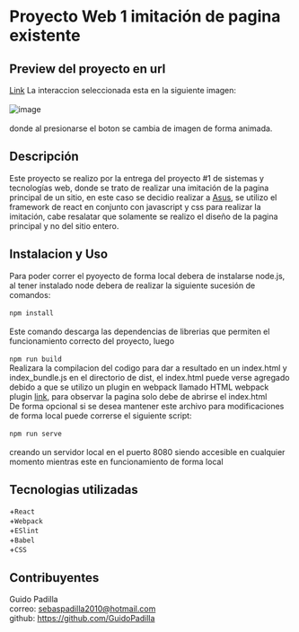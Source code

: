 # Proyecto Web 1 imitación de pagina existente
## Preview del proyecto en url
[Link](http://ubeje.xyz/19200/proyecto_1_GP/index.html)
La interaccion seleccionada esta en la siguiente imagen:<br/><br/>
![image](https://user-images.githubusercontent.com/46847917/114817191-cdd62f80-9d76-11eb-87b7-1851562ed412.png)<br/><br/>
donde al presionarse el boton se cambia de imagen de forma animada.<br/>
## Descripción
Este proyecto se realizo por la entrega del proyecto #1 de sistemas y tecnologías web, donde se trato de realizar una imitación de la pagina principal de un sitio, en este caso se decidio realizar a [Asus](https://www.asus.com/), se utilizo el framework de react en conjunto con javascript y css para realizar la imitación, cabe resalatar que solamente se realizo el diseño de la pagina principal y no del sitio entero.
## Instalacion y Uso
Para poder correr el pyoyecto de forma local debera de instalarse node.js, al tener instalado node debera de realizar la siguiente sucesión de comandos:  
<br/>`npm install`<br/><br/>
Este comando descarga las dependencias de librerias que permiten el funcionamiento correcto del proyecto, luego  
<br/>`npm run build`
<br/>Realizara la compilacion del codigo para dar a resultado en un index.html y index_bundle.js en el directorio de dist, el index.html puede verse agregado debido a que se utilizo un plugin en webpack llamado HTML webpack plugin [link](https://webpack.js.org/plugins/html-webpack-plugin/), para observar la pagina solo debe de abrirse el index.html<br/>
De forma opcional si se desea mantener este archivo para modificaciones de forma local puede correrse el siguiente script:  
<br/>`npm run serve`<br/><br/>
creando un servidor local en el puerto 8080 siendo accesible en cualquier momento mientras este en funcionamiento de forma local<br/>
## Tecnologias utilizadas
+`React`<br/>
+`Webpack`<br/>
+`ESlint`<br/>
+`Babel`<br/>
+`CSS`<br/>
## Contribuyentes
Guido Padilla<br/>
correo: sebaspadilla2010@hotmail.com<br/>
github: https://github.com/GuidoPadilla<br/>
